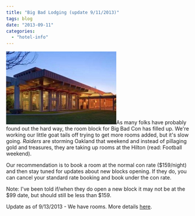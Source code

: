 ```yaml
---
title: "Big Bad Lodging (update 9/11/2013)"
tags: blog
date: "2013-09-11"
categories: 
  - "hotel-info"
---
```


[![Grandma's House](images/62608_1-300x198.jpg)](http://www.bigbadcon.com/wp-content/uploads/2012/02/62608_1.jpg)As many folks have probably found out the hard way, the room block for Big Bad Con has filled up. We're working our little goat tails off trying to get more rooms added, but it's slow going. _Raiders_ are storming Oakland that weekend and instead of pillaging gold and treasures, they are taking up rooms at the Hilton (read: Football weekend).

Our recommendation is to book a room at the normal con rate ($159/night) and then stay tuned for updates about new blocks opening. If they do, you can cancel your standard rate booking and book under the con rate.

Note: I've been told if/when they do open a new block it may not be at the $99 date, but should still be less than $159.

Update as of 9/13/2013 - We have rooms. More details [here](http://www.bigbadcon.com/big-bad-lodging-update-9132013/).
